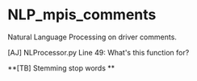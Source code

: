 # NLP_mpis_comments
Natural Language Processing on driver comments.

[AJ] NLProcessor.py Line 49: What's this function for?

**[TB] Stemming stop words **
